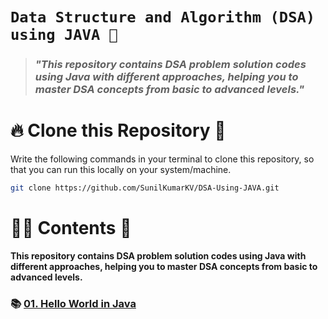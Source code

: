 # **`Data Structure and Algorithm (DSA) using JAVA 🚀`**

> ### _"This repository contains DSA problem solution codes using Java with different approaches, helping you to master DSA concepts from basic to advanced levels."_

# 🔥 **Clone this Repository** 💫

Write the following commands in your terminal to clone this repository, so that you can run this locally on your system/machine.

```bash
git clone https://github.com/SunilKumarKV/DSA-Using-JAVA.git
```


# 👨‍💻 **Contents** 👀

**This repository contains DSA problem solution codes using Java with different approaches, helping you to master DSA concepts from basic to advanced levels.**

### 📚 [01. Hello World in Java](./01.%20Hello%20World%20in%20Java/)
